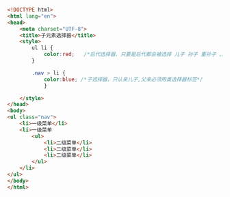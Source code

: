 
<BlogInfo title="28.子元素选择器" author="白日梦想猿" pv=0 read_times=0 pre_cost_time=0分24秒 category="css学习" tag_list="['css学习']" create_time="2020.07.18 17:27:23" update_time="2020.07.18 17:33:16" />

```html
<!DOCTYPE html>
<html lang="en">
<head>
    <meta charset="UTF-8">
    <title>子元素选择器</title>
    <style>
        ul li {
            color:red;   /*后代选择器，只要是后代都会被选择 儿子 孙子 重孙子 。。。。*/
        }

        .nav > li {
            color:blue; /*子选择器，只认亲儿子,父亲必须用类选择器标签*/
            }

    </style>
</head>
<body>
<ul class="nav">
    <li>一级菜单</li>
    <li>一级菜单
        <ul>
            <li>二级菜单</li>
            <li>二级菜单</li>
            <li>二级菜单</li>
        </ul>
    </li>
</ul>
</body>
</html>
```
